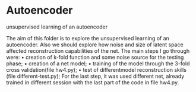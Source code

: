 # Autoencoder
unsupervised learning of an autoencoder

The aim of this folder is to explore the unsupervised learning of an autoencoder. Also
we should explore how noise and size of latent space affected reconstruction capabilities of the
net. The main steps I go through were:
• creation of k-fold function and some noise source for the testing phase;
• creation of a net model;
• training of the model through the 3-fold cross validation(file hw4.py);
• test of differentmodel reconstruction skills (file different-test.py);
For the last step, it was used different net, already trained in different session with the last part
of the code in file hw4.py.
